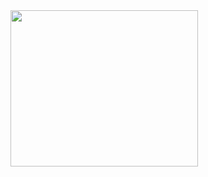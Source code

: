 <img align="center" src="https://scipython.com/static/media/uploads/blog/double_pendulum/double_pendulum.gif" width="300" height="250">
